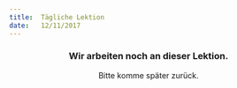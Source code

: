 ```yaml
---
title:  Tägliche Lektion
date:   12/11/2017
---
```


### <center>Wir arbeiten noch an dieser Lektion.</center>
<center>Bitte komme später zurück.</center>